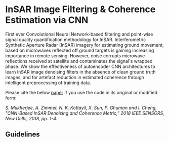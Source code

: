 # InSAR Image Filtering & Coherence Estimation via CNN
First ever Convolutional Neural Network-based filtering and point-wise signal quality quantification methodology for InSAR. Interferometric Synthetic Aperture Radar (InSAR) imagery for estimating ground movement, based on microwaves reflected off ground targets is gaining increasing importance in remote sensing. However, noise corrupts microwave reflections received at satellite and contaminates the signal's wrapped phase. We show the effectiveness of autoencoder CNN architectures to learn InSAR image denoising filters in the absence of clean ground truth images, and for artefact reduction in estimated coherence through intelligent preprocessing of training data.

Please cite the below [paper](https://doi.org/10.1109/ICSENS.2018.8589920) if you use the code in its original or modified form:

*S. Mukherjee, A. Zimmer, N. K. Kottayil, X. Sun, P. Ghuman and I. Cheng, "CNN-Based InSAR Denoising and Coherence Metric," 2018 IEEE SENSORS, New Delhi, 2018, pp. 1-4.*

## Guidelines
